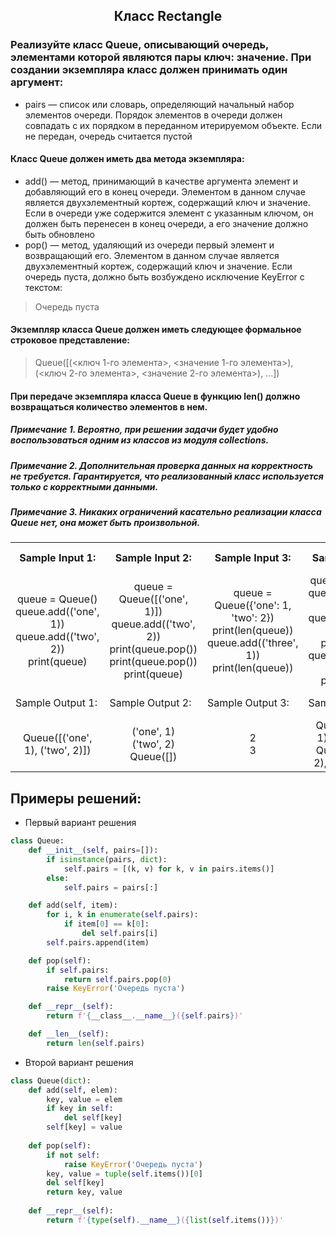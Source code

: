 <h2 style="text-align:center">Класс Rectangle</h2>

### Реализуйте класс Queue, описывающий очередь, элементами которой являются пары ключ: значение. При создании экземпляра класс должен принимать один аргумент:

* pairs — список или словарь, определяющий начальный набор элементов очереди. Порядок элементов в очереди должен совпадать с их порядком в переданном итерируемом объекте. Если не передан, очередь считается пустой
#### Класс Queue должен иметь два метода экземпляра:

* add() — метод, принимающий в качестве аргумента элемент и добавляющий его в конец очереди. Элементом в данном случае является двухэлементный кортеж, содержащий ключ и значение. Если в очереди уже содержится элемент с указанным ключом, он должен быть перенесен в конец очереди, а его значение должно быть обновлено
* pop() — метод, удаляющий из очереди первый элемент и возвращающий его. Элементом в данном случае является двухэлементный кортеж, содержащий ключ и значение. Если очередь пуста, должно быть возбуждено исключение KeyError с текстом:
> Очередь пуста
#### Экземпляр класса Queue должен иметь следующее формальное строковое представление:

> Queue([(<ключ 1-го элемента>, <значение 1-го элемента>), (<ключ 2-го элемента>, <значение 2-го элемента>), ...])
#### При передаче экземпляра класса Queue в функцию len() должно возвращаться количество элементов в нем.

##### Примечание 1. Вероятно, при решении задачи будет удобно воспользоваться одним из классов из модуля collections.

##### Примечание 2. Дополнительная проверка данных на корректность не требуется. Гарантируется, что реализованный класс используется только с корректными данными.

##### Примечание 3. Никаких ограничений касательно реализации класса Queue нет, она может быть произвольной.

<table align="center">
  <tbody>
    <tr>
      <th>Sample Input 1: </th>
      <th>Sample Input 2: </th>
      <th>Sample Input 3: </th>
      <th>Sample Input 4: </th>
      <th>Sample Input 5: </th>
    </tr>
    <tr>
      <td align="center">queue = Queue()<br>
                          queue.add(('one', 1))<br>
                          queue.add(('two', 2))<br>
                          print(queue)<br></td>
      <td align="center">queue = Queue([('one', 1)])<br>
                          queue.add(('two', 2))<br>
                          print(queue.pop())<br>
                          print(queue.pop())<br>
                          print(queue)<br></td>
      <td align="center">queue = Queue({'one': 1, 'two': 2})<br>
                        print(len(queue))<br>
                        queue.add(('three', 1))<br>
                        print(len(queue))<br></td>
      <td align="center">queue = Queue()<br>
                          queue.add(('one', 1))<br>
                          queue.add(('two', 2))<br>
                          print(queue)<br>
                          queue.add(('one', 10))<br>
                          print(queue)<br></td>
      <td align="center">queue = Queue()<br>
                          try:<br>
                              queue.pop()<br>
                          except KeyError as error:<br>
                              print(error)<br></td>
    </tr>
    <tr>
      <td>Sample Output 1:</td>
      <td>Sample Output 2:</td>
      <td>Sample Output 3:</td>
      <td>Sample Output 4:</td>
      <td>Sample Output 5:</td>
      </tr>
    <tr>
      <td align="center">
                        Queue([('one', 1), ('two', 2)])<br>
      </td>
      <td align="center">
                        ('one', 1)<br>
                        ('two', 2)<br>
                        Queue([])<br>
      </td>
      <td align="center">
                        2<br>
                        3<br>
      </td>
      <td align="center">
                        Queue([('one', 1), ('two', 2)])<br>
                        Queue([('two', 2), ('one', 10)])<br>
      </td>
      <td align="center">
                        'Очередь пуста'<br>
      </td>
    </tr>
  </tbody>
</table>



## Примеры решений:
* Первый вариант решения
```python
class Queue:
    def __init__(self, pairs=[]):
        if isinstance(pairs, dict):
            self.pairs = [(k, v) for k, v in pairs.items()]
        else:
            self.pairs = pairs[:]

    def add(self, item):
        for i, k in enumerate(self.pairs):
            if item[0] == k[0]:
                del self.pairs[i]
        self.pairs.append(item)

    def pop(self):
        if self.pairs:
            return self.pairs.pop(0)
        raise KeyError('Очередь пуста')

    def __repr__(self):
        return f'{__class__.__name__}({self.pairs})'

    def __len__(self):
        return len(self.pairs)
```
* Второй вариант решения

```python
class Queue(dict):
    def add(self, elem):
        key, value = elem 
        if key in self:
            del self[key]
        self[key] = value
        
    def pop(self):
        if not self:
            raise KeyError('Очередь пуста')
        key, value = tuple(self.items())[0]
        del self[key]
        return key, value
        
    def __repr__(self):
        return f'{type(self).__name__}({list(self.items())})'
```


